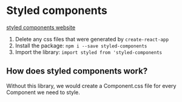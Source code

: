 # Styled components

[styled components website](https://styled-components.com/)

1. Delete any css files that were generated by `create-react-app`
2. Install the package: `npm i --save styled-components`
3. Import the library: `import styled from 'styled-components`

## How does styled components work?

Without this library, we would create a Component.css file for every Component we need to style.